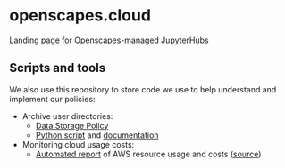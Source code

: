 # openscapes.cloud
Landing page for Openscapes-managed JupyterHubs

## Scripts and tools
We also use this repository to store code we use to help understand and implement
our policies:

- Archive user directories:
  - [Data Storage Policy](https://openscapes.cloud/data-storage.html)
  - [Python script](_scripts/archive-home-dirs.py) and [documentation](https://openscapes.cloud/data-storage.html#how-to-archive-old-home-dir)
- Monitoring cloud usage costs:
  - [Automated report](https://openscapes.cloud/usage-reporting) of AWS resource usage and costs ([source](_hub-usage-reporting/))
